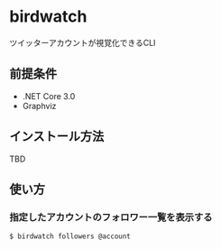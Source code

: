 # birdwatch
ツイッターアカウントが視覚化できるCLI

## 前提条件
* .NET Core 3.0
* Graphviz

## インストール方法
TBD 

## 使い方

### 指定したアカウントのフォロワー一覧を表示する

```sh
$ birdwatch followers @account
```


